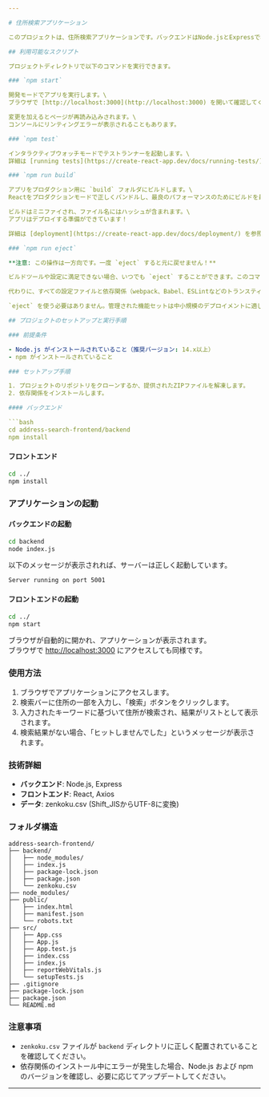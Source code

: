 ```yaml
---

# 住所検索アプリケーション

このプロジェクトは、住所検索アプリケーションです。バックエンドはNode.jsとExpressで構築され、フロントエンドはReactで構築されています。住所データは`zenkoku.csv`ファイルから読み込まれ、検索機能が提供されます。

## 利用可能なスクリプト

プロジェクトディレクトリで以下のコマンドを実行できます。

### `npm start`

開発モードでアプリを実行します。\
ブラウザで [http://localhost:3000](http://localhost:3000) を開いて確認してください。

変更を加えるとページが再読み込みされます。\
コンソールにリンティングエラーが表示されることもあります。

### `npm test`

インタラクティブウォッチモードでテストランナーを起動します。\
詳細は [running tests](https://create-react-app.dev/docs/running-tests/) を参照してください。

### `npm run build`

アプリをプロダクション用に `build` フォルダにビルドします。\
Reactをプロダクションモードで正しくバンドルし、最良のパフォーマンスのためにビルドを最適化します。

ビルドはミニファイされ、ファイル名にはハッシュが含まれます。\
アプリはデプロイする準備ができています！

詳細は [deployment](https://create-react-app.dev/docs/deployment/) を参照してください。

### `npm run eject`

**注意: この操作は一方向です。一度 `eject` すると元に戻せません！**

ビルドツールや設定に満足できない場合、いつでも `eject` することができます。このコマンドはプロジェクトから単一のビルド依存関係を削除します。

代わりに、すべての設定ファイルと依存関係（webpack、Babel、ESLintなどのトランスティブ依存関係）をプロジェクトに直接コピーするため、完全に制御できるようになります。`eject` を除くすべてのコマンドは引き続き動作しますが、コピーされたスクリプトを指すようになります。この時点で完全に自己責任となります。

`eject` を使う必要はありません。管理された機能セットは中小規模のデプロイメントに適しており、この機能を使用する必要を感じることはありません。ただし、準備ができた時にカスタマイズすることができるのは便利です。

## プロジェクトのセットアップと実行手順

### 前提条件

- Node.js がインストールされていること（推奨バージョン: 14.x以上）
- npm がインストールされていること

### セットアップ手順

1. プロジェクトのリポジトリをクローンするか、提供されたZIPファイルを解凍します。
2. 依存関係をインストールします。

#### バックエンド

```bash
cd address-search-frontend/backend
npm install
```

#### フロントエンド

```bash
cd ../
npm install
```

### アプリケーションの起動

#### バックエンドの起動

```bash
cd backend
node index.js
```

以下のメッセージが表示されれば、サーバーは正しく起動しています。

```
Server running on port 5001
```

#### フロントエンドの起動

```bash
cd ../
npm start
```

ブラウザが自動的に開かれ、アプリケーションが表示されます。\
ブラウザで [http://localhost:3000](http://localhost:3000) にアクセスしても同様です。

### 使用方法

1. ブラウザでアプリケーションにアクセスします。
2. 検索バーに住所の一部を入力し、「検索」ボタンをクリックします。
3. 入力されたキーワードに基づいて住所が検索され、結果がリストとして表示されます。
4. 検索結果がない場合、「ヒットしませんでした」というメッセージが表示されます。

### 技術詳細

- **バックエンド**: Node.js, Express
- **フロントエンド**: React, Axios
- **データ**: zenkoku.csv (Shift_JISからUTF-8に変換)

### フォルダ構造

```
address-search-frontend/
├── backend/
│   ├── node_modules/
│   ├── index.js
│   ├── package-lock.json
│   ├── package.json
│   └── zenkoku.csv
├── node_modules/
├── public/
│   ├── index.html
│   ├── manifest.json
│   └── robots.txt
├── src/
│   ├── App.css
│   ├── App.js
│   ├── App.test.js
│   ├── index.css
│   ├── index.js
│   ├── reportWebVitals.js
│   └── setupTests.js
├── .gitignore
├── package-lock.json
├── package.json
└── README.md
```

### 注意事項

- `zenkoku.csv` ファイルが `backend` ディレクトリに正しく配置されていることを確認してください。
- 依存関係のインストール中にエラーが発生した場合、Node.js および npm のバージョンを確認し、必要に応じてアップデートしてください。

---
```

